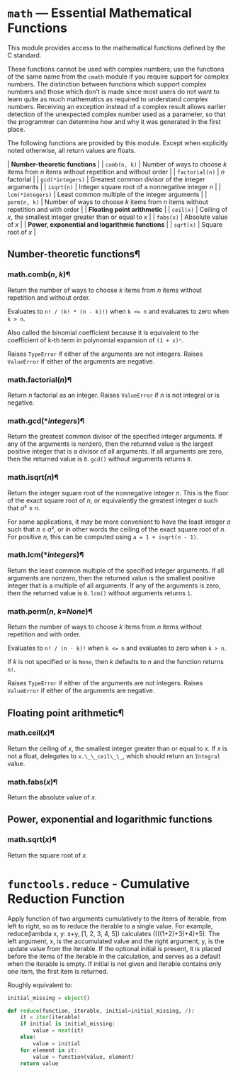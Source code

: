 # `math` — Essential Mathematical Functions

This module provides access to the mathematical functions defined by the C
standard.

These functions cannot be used with complex numbers; use the functions of the
same name from the `cmath` module if you require support for complex
numbers. The distinction between functions which support complex numbers and
those which don’t is made since most users do not want to learn quite as much
mathematics as required to understand complex numbers. Receiving an exception
instead of a complex result allows earlier detection of the unexpected complex
number used as a parameter, so that the programmer can determine how and why it
was generated in the first place.

The following functions are provided by this module. Except when explicitly
noted otherwise, all return values are floats.

| **Number-theoretic functions** |
| `comb(n, k)` | Number of ways to choose *k* items from *n* items without repetition and without order |
| `factorial(n)` | *n* factorial |
| `gcd(*integers)` | Greatest common divisor of the integer arguments |
| `isqrt(n)` | Integer square root of a nonnegative integer *n* |
| `lcm(*integers)` | Least common multiple of the integer arguments |
| `perm(n, k)` | Number of ways to choose *k* items from *n* items without repetition and with order |
| **Floating point arithmetic** |
| `ceil(x)` | Ceiling of *x*, the smallest integer greater than or equal to *x* |
| `fabs(x)` | Absolute value of *x* |
| **Power, exponential and logarithmic functions** |
| `sqrt(x)` | Square root of *x* |



## Number-theoretic functions¶

### math.comb(*n*, *k*)¶
Return the number of ways to choose *k* items from *n* items without repetition
and without order.

Evaluates to `n! / (k! * (n - k)!)` when `k <= n` and evaluates
to zero when `k > n`.

Also called the binomial coefficient because it is equivalent
to the coefficient of k-th term in polynomial expansion of
`(1 + x)ⁿ`.

Raises `TypeError` if either of the arguments are not integers.
Raises `ValueError` if either of the arguments are negative.



### math.factorial(*n*)¶
Return *n* factorial as an integer. Raises `ValueError` if *n* is not integral or
is negative.


### math.gcd(**integers*)¶
Return the greatest common divisor of the specified integer arguments.
If any of the arguments is nonzero, then the returned value is the largest
positive integer that is a divisor of all arguments. If all arguments
are zero, then the returned value is `0`. `gcd()` without arguments
returns `0`.



### math.isqrt(*n*)¶
Return the integer square root of the nonnegative integer *n*. This is the
floor of the exact square root of *n*, or equivalently the greatest integer
*a* such that *a*² ≤ *n*.

For some applications, it may be more convenient to have the least integer
*a* such that *n* ≤ *a*², or in other words the ceiling of
the exact square root of *n*. For positive *n*, this can be computed using
`a = 1 + isqrt(n - 1)`.




### math.lcm(**integers*)¶
Return the least common multiple of the specified integer arguments.
If all arguments are nonzero, then the returned value is the smallest
positive integer that is a multiple of all arguments. If any of the arguments
is zero, then the returned value is `0`. `lcm()` without arguments
returns `1`.



### math.perm(*n*, *k=None*)¶
Return the number of ways to choose *k* items from *n* items
without repetition and with order.

Evaluates to `n! / (n - k)!` when `k <= n` and evaluates
to zero when `k > n`.

If *k* is not specified or is `None`, then *k* defaults to *n*
and the function returns `n!`.

Raises `TypeError` if either of the arguments are not integers.
Raises `ValueError` if either of the arguments are negative.




## Floating point arithmetic¶

### math.ceil(*x*)¶
Return the ceiling of *x*, the smallest integer greater than or equal to *x*.
If *x* is not a float, delegates to `x.\_\_ceil\_\_`,
which should return an `Integral` value.

### math.fabs(*x*)¶
Return the absolute value of *x*.

## Power, exponential and logarithmic functions

### math.sqrt(*x*)¶
Return the square root of *x*.




# `functools.reduce` - Cumulative Reduction Function

Apply function of two arguments cumulatively to the items of iterable, from left to right, so as to reduce the iterable to a single value. For example, reduce(lambda x, y: x+y, [1, 2, 3, 4, 5]) calculates ((((1+2)+3)+4)+5). The left argument, x, is the accumulated value and the right argument, y, is the update value from the iterable. If the optional initial is present, it is placed before the items of the iterable in the calculation, and serves as a default when the iterable is empty. If initial is not given and iterable contains only one item, the first item is returned.

Roughly equivalent to:

```python
initial_missing = object()

def reduce(function, iterable, initial=initial_missing, /):
    it = iter(iterable)
    if initial is initial_missing:
        value = next(it)
    else:
        value = initial
    for element in it:
        value = function(value, element)
    return value
```